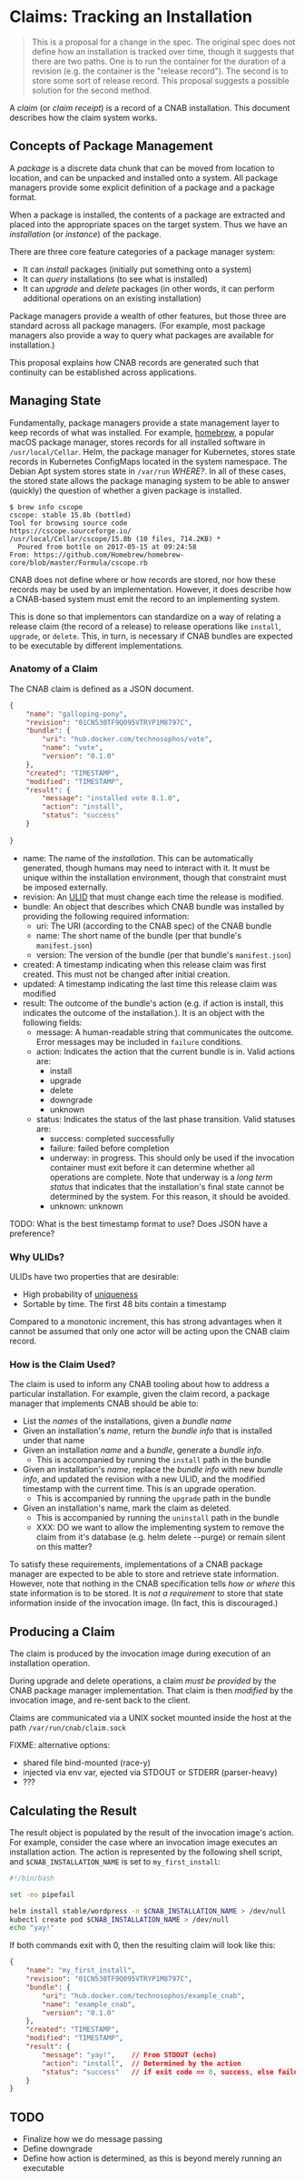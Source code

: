 # Claims: Tracking an Installation

> This is a proposal for a change in the spec. The original spec does not define how an installation is tracked over time, though it suggests that there are two paths. One is to run the container for the duration of a revision (e.g. the container is the "release record"). The second is to store some sort of release record. This proposal suggests a possible solution for the second method.

A _claim_ (or _claim receipt_) is a record of a CNAB installation. This document describes how the claim system works.

## Concepts of Package Management

A _package_ is a discrete data chunk that can be moved from location to location, and can be unpacked and installed onto a system. All package managers provide some explicit definition of a package and a package format.

When a package is installed, the contents of a package are extracted and placed into the appropriate spaces on the target system. Thus we have an _installation_ (or _instance_) of the package.

There are three core feature categories of a package manager system:

- It can _install_ packages (initially put something onto a system)
- It can _query_ installations (to see what is installed)
- It can _upgrade_ and _delete_ packages (in other words, it can perform additional operations on an existing installation)

Package managers provide a wealth of other features, but those three are standard across all package managers. (For example, most package managers also provide a way to query what packages are available for installation.)

This proposal explains how CNAB records are generated such that continuity can be established across applications.

## Managing State

Fundamentally, package managers provide a state management layer to keep records of what was installed. For example, [homebrew](http://homebrew.sh), a popular macOS package manager, stores records for all installed software in `/usr/local/Cellar`. Helm, the package manager for Kubernetes, stores state records in Kubernetes ConfigMaps located in the system namespace. The Debian Apt system stores state in `/var/run` _WHERE?_. In all of these cases, the stored state allows the package managing system to be able to answer (quickly) the question of whether a given package is installed.

```console
$ brew info cscope
cscope: stable 15.8b (bottled)
Tool for browsing source code
https://cscope.sourceforge.io/
/usr/local/Cellar/cscope/15.8b (10 files, 714.2KB) *
  Poured from bottle on 2017-05-15 at 09:24:58
From: https://github.com/Homebrew/homebrew-core/blob/master/Formula/cscope.rb
```

CNAB does not define where or how records are stored, nor how these records may be used by an implementation. However, it does describe how a CNAB-based system must emit the record to an implementing system.

This is done so that implementors can standardize on a way of relating a release claim (the record of a release) to release operations like `install`, `upgrade`, or `delete`. This, in turn, is necessary if CNAB bundles are expected to be executable by different implementations.

### Anatomy of a Claim

The CNAB claim is defined as a JSON document.

```json
{
    "name": "galloping-pony",
    "revision": "01CN530TF9Q095VTRYP1M8797C",
    "bundle": {
        "uri": "hub.docker.com/technosophos/vote",
        "name": "vote",
        "version": "0.1.0"
    },
    "created": "TIMESTAMP",
    "modified": "TIMESTAMP",
    "result": {
        "message": "installed vote 0.1.0",
        "action": "install",
        "status": "success"
    }
    
}
```

- name: The name of the _installation_. This can be automatically generated, though humans may need to interact with it. It must be unique within the installation environment, though that constraint must be imposed externally.
- revision: An [ULID](https://github.com/ulid/spec) that must change each time the release is modified.
- bundle: An object that describes which CNAB bundle was installed by providing the following required information:
  - uri: The URI (according to the CNAB spec) of the CNAB bundle
  - name: The short name of the bundle (per that bundle's `manifest.json`)
  - version: The version of the bundle (per that bundle's `manifest.json`)
- created: A timestamp indicating when this release claim was first created. This must not be changed after initial creation.
- updated: A timestamp indicating the last time this release claim was modified
- result: The outcome of the bundle's action (e.g. if action is install, this indicates the outcome of the installation.). It is an object with the following fields:
    - message: A human-readable string that communicates the outcome. Error messages may be included in `failure` conditions.
    - action: Indicates the action that the current bundle is in. Valid actions are:
        - install
        - upgrade
        - delete
        - downgrade
        - unknown
    - status: Indicates the status of the last phase transition. Valid statuses are:
        - success: completed successfully
        - failure: failed before completion
        - underway: in progress. This should only be used if the invocation container must exit before it can determine whether all operations are complete. Note that underway is a _long term status_ that indicates that the installation's final state cannot be determined by the system. For this reason, it should be avoided.
        - unknown: unknown

TODO: What is the best timestamp format to use? Does JSON have a preference?

### Why ULIDs?

ULIDs have two properties that are desirable:

- High probability of [uniqueness](https://github.com/ulid/javascript)
- Sortable by time. The first 48 bits contain a timestamp

Compared to a monotonic increment, this has strong advantages when it cannot be assumed that only one actor will be acting upon the CNAB claim record.

### How is the Claim Used?

The claim is used to inform any CNAB tooling about how to address a particular installation. For example, given the claim record, a package manager that implements CNAB should be able to:

- List the _names_ of the installations, given a _bundle name_
- Given an installation's _name_, return the _bundle info_ that is installed under that name
- Given an installation _name_ and a _bundle_, generate a _bundle info_.
    - This is accompanied by running the `install` path in the bundle
- Given an installation's _name_, replace the _bundle info_ with new _bundle info_, and updated the revision with a new ULID, and the modified timestamp with the current time. This is an upgrade operation.
    - This is accompanied by running the `upgrade` path in the bundle
- Given an installation's name, mark the claim as deleted.
    - This is accompanied by running the `uninstall` path in the bundle
    - XXX: DO we want to allow the implementing system to remove the claim from it's database (e.g. helm delete --purge) or remain silent on this matter?

To satisfy these requirements, implementations of a CNAB package manager are expected to be able to store and retrieve state information. However, note that nothing in the CNAB specification tells _how or where_ this state information is to be stored. It is _not a requirement_ to store that state information inside of the invocation image. (In fact, this is discouraged.)

## Producing a Claim

The claim is produced by the invocation image during execution of an installation operation.

During upgrade and delete operations, a claim _must be provided_ by the CNAB package manager implementation. That claim is then _modified_ by the invocation image, and re-sent back to the client.

Claims are communicated via a UNIX socket mounted inside the host at the path `/var/run/cnab/claim.sock`

FIXME: alternative options:
- shared file bind-mounted (race-y)
- injected via env var, ejected via STDOUT or STDERR (parser-heavy)
- ???

## Calculating the Result

The result object is populated by the result of the invocation image's action. For example, consider the case where an invocation image executes an installation action. The action is represented by the following shell script, and `$CNAB_INSTALLATION_NAME` is set to `my_first_install`:

```bash
#!/bin/bash

set -eo pipefail

helm install stable/wordpress -n $CNAB_INSTALLATION_NAME > /dev/null
kubectl create pod $CNAB_INSTALLATION_NAME > /dev/null
echo "yay!"
```

If both commands exit with 0, then the resulting claim will look like this:

```json
{
    "name": "my_first_install",
    "revision": "01CN530TF9Q095VTRYP1M8797C",
    "bundle": {
        "uri": "hub.docker.com/technosophos/example_cnab",
        "name": "example_cnab",
        "version": "0.1.0"
    },
    "created": "TIMESTAMP",
    "modified": "TIMESTAMP",
    "result": {
        "message": "yay!",    // From STDOUT (echo)
        "action": "install",  // Determined by the action
        "status": "success"   // if exit code == 0, success, else failure
    }
}
```

## TODO

- Finalize how we do message passing
- Define downgrade
- Define how action is determined, as this is beyond merely running an executable